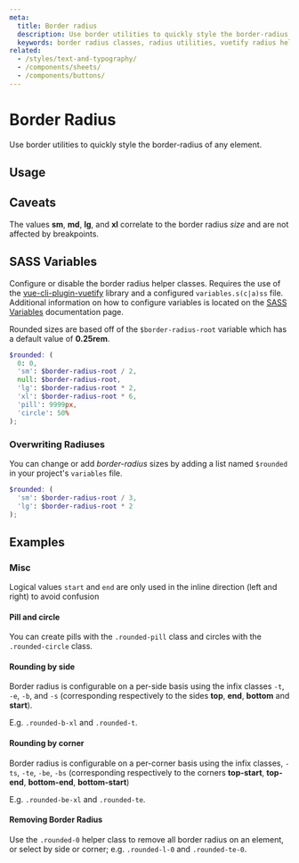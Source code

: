 ```yaml
---
meta:
  title: Border radius
  description: Use border utilities to quickly style the border-radius of any element.
  keywords: border radius classes, radius utilities, vuetify radius helper classes
related:
  - /styles/text-and-typography/
  - /components/sheets/
  - /components/buttons/
---
```


# Border Radius

Use border utilities to quickly style the border-radius of any element.

<entry />

## Usage

<example file="border-radius/usage" />

## Caveats

<alert type="info">

  The values **sm**, **md**, **lg**, and **xl** correlate to the border radius *size* and are not affected by breakpoints.

</alert>

## SASS Variables

Configure or disable the border radius helper classes. Requires the use of the [vue-cli-plugin-vuetify](https://github.com/vuetifyjs/vue-cli-plugins/tree/master/packages/vue-cli-plugin-vuetify) library and a configured `variables.s(c|a)ss` file. Additional information on how to configure variables is located on the [SASS Variables](/features/sass-variables) documentation page.

Rounded sizes are based off of the `$border-radius-root` variable which has a default value of **0.25rem**.

```scss
$rounded: (
  0: 0,
  'sm': $border-radius-root / 2,
  null: $border-radius-root,
  'lg': $border-radius-root * 2,
  'xl': $border-radius-root * 6,
  'pill': 9999px,
  'circle': 50%
);
```

### Overwriting Radiuses

You can change or add *border-radius* sizes by adding a list named `$rounded` in your project's `variables` file.

```scss
$rounded: (
  'sm': $border-radius-root / 3,
  'lg': $border-radius-root * 2
);
```

## Examples

### Misc

<alert type="info">

  Logical values `start` and `end` are only used in the inline direction (left and right) to avoid confusion

</alert>

#### Pill and circle

You can create pills with the `.rounded-pill` class and circles with the `.rounded-circle` class.

<example file="border-radius/misc-pill-and-circle" />

#### Rounding by side

Border radius is configurable on a per-side basis using the infix classes `-t`, `-e`, `-b`, and `-s` (corresponding respectively to the sides **top**, **end**, **bottom** and **start**).

E.g. `.rounded-b-xl` and `.rounded-t`.

<example file="border-radius/misc-rounding-by-side" />

#### Rounding by corner

Border radius is configurable on a per-corner basis using the infix classes, `-ts`, `-te`, `-be`, `-bs` (corresponding respectively to the corners **top-start**, **top-end**, **bottom-end**, **bottom-start**)

E.g. `.rounded-be-xl` and `.rounded-te`.

<example file="border-radius/misc-rounding-by-corner" />

#### Removing Border Radius

Use the `.rounded-0` helper class to remove all border radius on an element, or select by side or corner; e.g. `.rounded-l-0` and `.rounded-te-0`.

<example file="border-radius/misc-removing-border-radius" />
